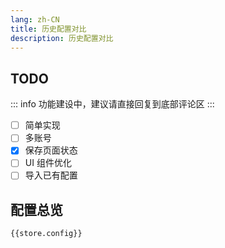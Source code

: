 ```yaml
---
lang: zh-CN
title: 历史配置对比
description: 历史配置对比
---
```


<script setup lang="ts">
import useConfigStore from '@store/config'
const store = useConfigStore()

</script>

## TODO

::: info
功能建设中，建议请直接回复到底部评论区
:::

- [ ] 简单实现
- [ ] 多账号
- [x] 保存页面状态
- [ ] UI 组件优化
- [ ] 导入已有配置

## 配置总览

```json-vue
{{store.config}}
```
